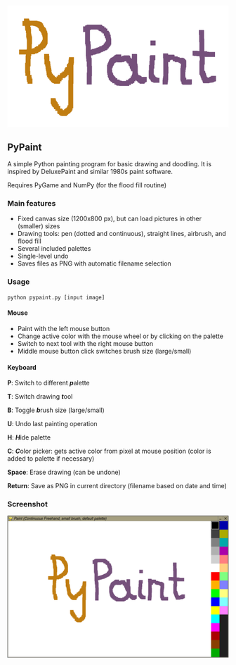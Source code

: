 ![logo](logo.png "PyPaint logo")

## PyPaint

A simple Python painting program for basic drawing and doodling. It is inspired by DeluxePaint and similar 1980s paint software.

Requires PyGame and NumPy (for the flood fill routine)

### Main features

* Fixed canvas size (1200x800 px), but can load pictures in other (smaller) sizes
* Drawing tools: pen (dotted and continuous), straight lines, airbrush, and flood fill
* Several included palettes
* Single-level undo
* Saves files as PNG with automatic filename selection

### Usage

    python pypaint.py [input image]

#### Mouse

* Paint with the left mouse button
* Change active color with the mouse wheel or by clicking on the palette
* Switch to next tool with the right mouse button
* Middle mouse button click switches brush size (large/small)

#### Keyboard

**P**: Switch to different ***p***alette

**T**: Switch drawing ***t***ool

**B**: Toggle ***b***rush size (large/small)

**U**: Undo last painting operation

**H**: ***H***ide palette

**C**: ***C***olor picker: gets active color from pixel at mouse position
(color is added to palette if necessary)

**Space**: Erase drawing (can be undone)

**Return**: Save as PNG in current directory (filename based on date and time)

### Screenshot

![screenshot](screenshot.png "PyPaint screenshot")
